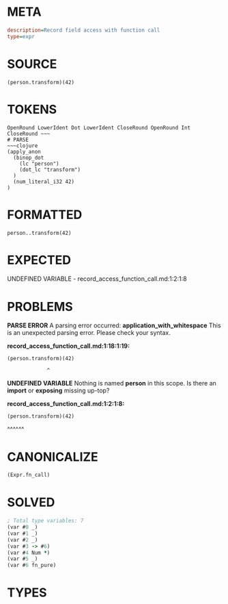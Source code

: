 # META
~~~ini
description=Record field access with function call
type=expr
~~~
# SOURCE
~~~roc
(person.transform)(42)
~~~
# TOKENS
~~~text
OpenRound LowerIdent Dot LowerIdent CloseRound OpenRound Int CloseRound ~~~
# PARSE
~~~clojure
(apply_anon
  (binop_dot
    (lc "person")
    (dot_lc "transform")
  )
  (num_literal_i32 42)
)
~~~
# FORMATTED
~~~roc
person..transform(42)
~~~
# EXPECTED
UNDEFINED VARIABLE - record_access_function_call.md:1:2:1:8
# PROBLEMS
**PARSE ERROR**
A parsing error occurred: **application_with_whitespace**
This is an unexpected parsing error. Please check your syntax.

**record_access_function_call.md:1:18:1:19:**
```roc
(person.transform)(42)
```
                 ^


**UNDEFINED VARIABLE**
Nothing is named **person** in this scope.
Is there an **import** or **exposing** missing up-top?

**record_access_function_call.md:1:2:1:8:**
```roc
(person.transform)(42)
```
 ^^^^^^


# CANONICALIZE
~~~clojure
(Expr.fn_call)
~~~
# SOLVED
~~~clojure
; Total type variables: 7
(var #0 _)
(var #1 _)
(var #2 _)
(var #3 -> #6)
(var #4 Num *)
(var #5 _)
(var #6 fn_pure)
~~~
# TYPES
~~~roc
~~~
